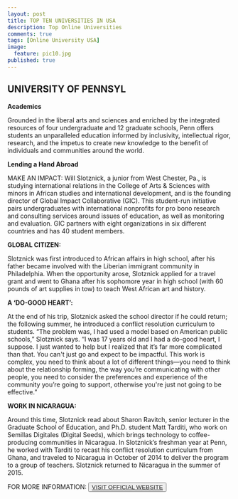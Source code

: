 ```yaml
---
layout: post
title: TOP TEN UNIVERSITIES IN USA
description: Top Online Universities
comments: true
tags: [Online University USA]
image:
  feature: pic10.jpg
published: true
---
```

## UNIVERSITY OF PENNSYL ##

**Academics**

Grounded in the liberal arts and sciences and enriched by the integrated resources of four undergraduate and 12 graduate schools, Penn offers students an unparalleled education informed by inclusivity, intellectual rigor, research, and the impetus to create new knowledge to the benefit of individuals and communities around the world.

**Lending a Hand Abroad**

MAKE AN IMPACT: Will Slotznick, a junior from West Chester, Pa., is studying international relations in the College of Arts & Sciences with minors in African studies and international development, and is the founding director of Global Impact Collaborative (GIC). This student-run initiative pairs undergraduates with international nonprofits for pro bono research and consulting services around issues of education, as well as monitoring and evaluation. GIC partners with eight organizations in six different countries and has 40 student members.

**GLOBAL CITIZEN:** 

Slotznick was first introduced to African affairs in high school, after his father became involved with the Liberian immigrant community in Philadelphia. When the opportunity arose, Slotznick applied for a travel grant and went to Ghana after his sophomore year in high school (with 60 pounds of art supplies in tow) to teach West African art and history.

**A ‘DO-GOOD HEART’:**

At the end of his trip, Slotznick asked the school director if he could return; the following summer, he introduced a conflict resolution curriculum to students. “The problem was, I had used a model based on American public schools,” Slotznick says. “I was 17 years old and I had a do-good heart, I suppose. I just wanted to help but I realized that it’s far more complicated than that. You can't just go and expect to be impactful. This work is complex, you need to think about a lot of different things—you need to think about the relationship forming, the way you’re communicating with other people, you need to consider the preferences and experience of the community you’re going to support, otherwise you're just not going to be effective.”

**WORK IN NICARAGUA:**

Around this time, Slotznick read about Sharon Ravitch, senior lecturer in the Graduate School of Education, and Ph.D. student Matt Tarditi, who work on Semillas Digitales (Digital Seeds), which brings technology to coffee-producing communities in Nicaragua. In Slotznick’s freshman year at Penn, he worked with Tarditi to recast his conflict resolution curriculum from Ghana, and traveled to Nicaragua in October of 2014 to deliver the program to a group of teachers. Slotznick returned to Nicaragua in the summer of 2015.

FOR MORE INFORMATION:
<button><a href="http://www.upenn.edu/">VISIT OFFICIAL WEBSITE</a></button>
